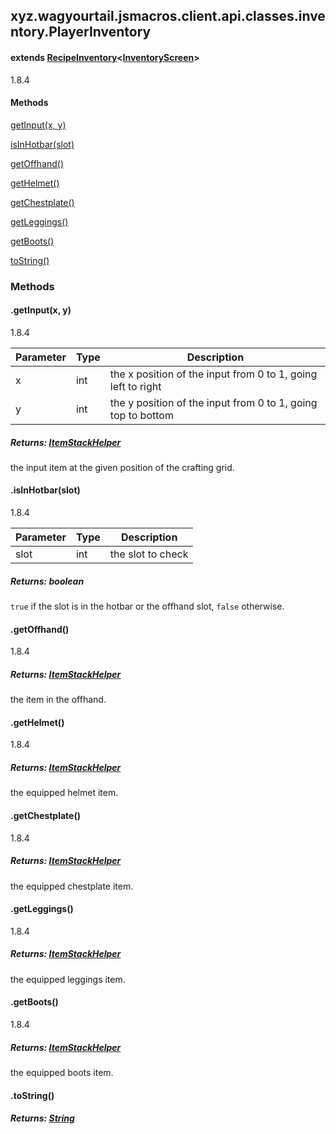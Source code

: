 

xyz.wagyourtail.jsmacros.client.api.classes.inventory.PlayerInventory
---------------------------------------------------------------------

#### extends [RecipeInventory](1.9.2/xyz/wagyourtail/jsmacros/client/api/classes/inventory/RecipeInventory.html)<[InventoryScreen](https://wagyourtail.xyz/Projects/MinecraftMappingViewer/App?mapping=INTERMEDIARY,YARN&version=1.20.5&search=net/minecraft/client/gui/screen/ingame/InventoryScreen)>

1.8.4

#### Methods

[getInput(x, y)](#getInput-int-int-)


[isInHotbar(slot)](#isInHotbar-int-)


[getOffhand()](#getOffhand-)


[getHelmet()](#getHelmet-)


[getChestplate()](#getChestplate-)


[getLeggings()](#getLeggings-)


[getBoots()](#getBoots-)


[toString()](#toString-)



### Methods

#### .getInput(x, y)

1.8.4

| Parameter | Type | Description |
|---|---|---|
| x | int | the x position of the input from 0 to 1, going left to right |
| y | int | the y position of the input from 0 to 1, going top to bottom |

##### Returns: [ItemStackHelper](1.9.2/xyz/wagyourtail/jsmacros/client/api/helpers/inventory/ItemStackHelper.html)

the input item at the given position of the crafting grid.



#### .isInHotbar(slot)

1.8.4

| Parameter | Type | Description |
|---|---|---|
| slot | int | the slot to check |

##### Returns: boolean

`true` if the slot is in the hotbar or the offhand slot, `false`
otherwise.



#### .getOffhand()

1.8.4


##### Returns: [ItemStackHelper](1.9.2/xyz/wagyourtail/jsmacros/client/api/helpers/inventory/ItemStackHelper.html)

the item in the offhand.



#### .getHelmet()

1.8.4


##### Returns: [ItemStackHelper](1.9.2/xyz/wagyourtail/jsmacros/client/api/helpers/inventory/ItemStackHelper.html)

the equipped helmet item.



#### .getChestplate()

1.8.4


##### Returns: [ItemStackHelper](1.9.2/xyz/wagyourtail/jsmacros/client/api/helpers/inventory/ItemStackHelper.html)

the equipped chestplate item.



#### .getLeggings()

1.8.4


##### Returns: [ItemStackHelper](1.9.2/xyz/wagyourtail/jsmacros/client/api/helpers/inventory/ItemStackHelper.html)

the equipped leggings item.



#### .getBoots()

1.8.4


##### Returns: [ItemStackHelper](1.9.2/xyz/wagyourtail/jsmacros/client/api/helpers/inventory/ItemStackHelper.html)

the equipped boots item.



#### .toString()


##### Returns: [String](https://docs.oracle.com/javase/8/docs/api/index.html?java/lang/String.html)




